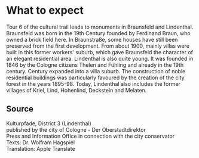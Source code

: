 # What to expect

Tour 6 of the cultural trail leads to monuments in Braunsfeld and Lindenthal. Braunsfeld was born in the 19th Century founded by Ferdinand Braun, who owned a brick field here. In Braunstraße, some houses have still been preserved from the first development. From about 1900, mainly villas were built in this former workers' suburb, which gave Braunsfeld the character of an elegant residential area. Lindenthal is also quite young. It was founded in 1846 by the Cologne citizens Thelen and Fühling and already in the 19th century. Century expanded into a villa suburb. The construction of noble residential buildings was particularly favoured by the creation of the city forest in the years 1895-98. Today, Lindenthal also includes the former villages of Kriel, Lind, Hohenlind, Deckstein and Melaten.

## Source

Kulturpfade, District 3 (Lindenthal)  
published by the city of Cologne - Der Oberstadtdirektor  
Press and Information Office in connection with the city conservator  
Texts: Dr. Wolfram Hagspiel   
Translation: Apple Translate